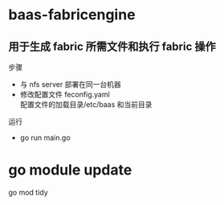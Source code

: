 # baas-fabricengine

## 用于生成 fabric 所需文件和执行 fabric 操作

步骤

- 与 nfs server 部署在同一台机器
- 修改配置文件 feconfig.yaml  
  配置文件的加载目录/etc/baas 和当前目录

运行

- go run main.go

# go module update

go mod tidy
